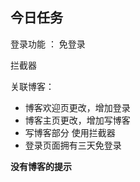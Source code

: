 ## 今日任务
登录功能 ： 免登录

拦截器

关联博客：
-   博客欢迎页更改，增加登录
-   博客主页更改，增加写博客
-   写博客部分 使用拦截器
-   登录页面拥有三天免登录

**没有博客的提示**

